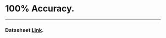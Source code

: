 # 100% Accuracy.
<hr>

### Datasheet [Link](https://www.kaggle.com/navoneel/brain-mri-images-for-brain-tumor-detection).

